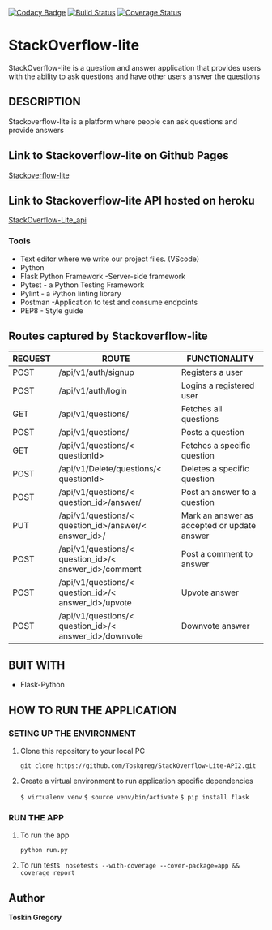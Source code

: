 [![Codacy Badge](https://api.codacy.com/project/badge/Grade/f32c3979a1e641e78ee872c82104579f)](https://www.codacy.com/app/Toskgreg/StackOverflow-Lite-API2?utm_source=github.com&amp;utm_medium=referral&amp;utm_content=Toskgreg/StackOverflow-Lite-API2&amp;utm_campaign=Badge_Grade)
[![Build Status](https://travis-ci.org/Toskgreg/StackOverflow-Lite-API2.svg?branch=develop)](https://travis-ci.org/Toskgreg/StackOverflow-Lite-API2)
[![Coverage Status](https://coveralls.io/repos/github/Toskgreg/StackOverflow-Lite-API2/badge.svg?branch=develop)](https://coveralls.io/github/Toskgreg/StackOverflow-Lite-API2?branch=develop)
# StackOverflow-lite
StackOverflow-lite is a question and answer application that provides users with the ability to ask questions and have other users answer the questions

## DESCRIPTION

Stackoverflow-lite is a platform where people can ask questions and provide answers

## Link to Stackoverflow-lite on Github Pages

[Stackoverflow-lite](https://toskgreg.github.io/StackOverflow-lite/)

## Link to Stackoverflow-lite API hosted on heroku

[StackOverflow-Lite_api](https://stackoverflow-lite12.herokuapp.com/api/v1/questions/)

### Tools

* Text editor where we write our project files. (VScode)
* Python
* Flask Python Framework -Server-side framework
* Pytest - a Python Testing Framework
* Pylint - a Python linting library 
* Postman -Application to test and consume endpoints
* PEP8 - Style guide

## Routes captured by Stackoverflow-lite

 REQUEST | ROUTE | FUNCTIONALITY
 ------- | ----- | -------------
 POST | /api/v1/auth/signup | Registers a user
 POST | /api/v1/auth/login | Logins a registered user
 GET | /api/v1/questions/ | Fetches all questions
 POST | /api/v1/questions/ | Posts a question
 GET | /api/v1/questions/< questionId> | Fetches a specific question
 POST | /api/v1/Delete/questions/< questionId> | Deletes a specific question
 POST | /api/v1/questions/< question_id>/answer/ | Post an answer to a question
 PUT | /api/v1/questions/< question_id>/answer/< answer_id>/ | Mark an answer as accepted or update answer
 POST | /api/v1/questions/< question_id>/< answer_id>/comment | Post a comment to answer
 POST | /api/v1/questions/< question_id>/< answer_id>/upvote | Upvote answer
 POST | /api/v1/questions/< question_id>/< answer_id>/downvote | Downvote  answer


## BUIT WITH

 * Flask-Python

## HOW TO RUN THE APPLICATION

 ### SETING UP THE ENVIRONMENT
 
 1. Clone this repository to your local PC

    ` git clone https://github.com/Toskgreg/StackOverflow-Lite-API2.git `

 2. Create a virtual environment to run application specific dependencies

    ` $ virtualenv venv `
    ` $ source venv/bin/activate `
    ` $ pip install flask `

 ### RUN THE APP

 1. To run the app

    ` python run.py `

 2. To run tests
    `  nosetests --with-coverage --cover-package=app && coverage report `
## Author

**Toskin Gregory**
